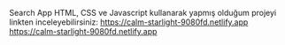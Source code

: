 Search App
HTML, CSS ve Javascript kullanarak yapmış olduğum projeyi linkten inceleyebilirsiniz: [https://calm-starlight-9080fd.netlify.app
](https://calm-starlight-9080fd.netlify.app)https://calm-starlight-9080fd.netlify.app
